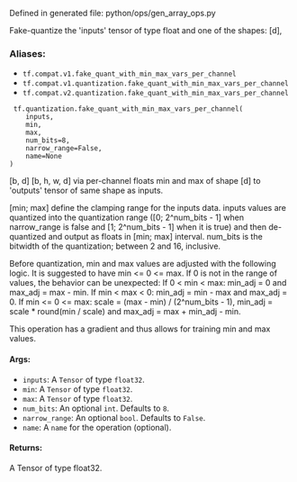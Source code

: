 
Defined in generated file: python/ops/gen_array_ops.py

Fake-quantize the 'inputs' tensor of type float and one of the shapes: [d],
### Aliases:
- `tf.compat.v1.fake_quant_with_min_max_vars_per_channel`
- `tf.compat.v1.quantization.fake_quant_with_min_max_vars_per_channel`
- `tf.compat.v2.quantization.fake_quant_with_min_max_vars_per_channel`

```
 tf.quantization.fake_quant_with_min_max_vars_per_channel(
    inputs,
    min,
    max,
    num_bits=8,
    narrow_range=False,
    name=None
)
```

[b, d] [b, h, w, d] via per-channel floats min and max of shape [d] to 'outputs' tensor of same shape as inputs.

[min; max] define the clamping range for the inputs data. inputs values are quantized into the quantization range ([0; 2^num_bits - 1] when narrow_range is false and [1; 2^num_bits - 1] when it is true) and then de-quantized and output as floats in [min; max] interval. num_bits is the bitwidth of the quantization; between 2 and 16, inclusive.

Before quantization, min and max values are adjusted with the following logic. It is suggested to have min <= 0 <= max. If 0 is not in the range of values, the behavior can be unexpected: If 0 < min < max: min_adj = 0 and max_adj = max - min. If min < max < 0: min_adj = min - max and max_adj = 0. If min <= 0 <= max: scale = (max - min) / (2^num_bits - 1), min_adj = scale * round(min / scale) and max_adj = max + min_adj - min.

This operation has a gradient and thus allows for training min and max values.
#### Args:
- `inputs`: A `Tensor` of type `float32`.
- `min`: A `Tensor` of type `float32`.
- `max`: A `Tensor` of type `float32`.
- `num_bits`: An optional `int`. Defaults to `8`.
- `narrow_range`: An optional `bool`. Defaults to `False`.
- `name`: A `name` for the operation (optional).
#### Returns:

A Tensor of type float32.
